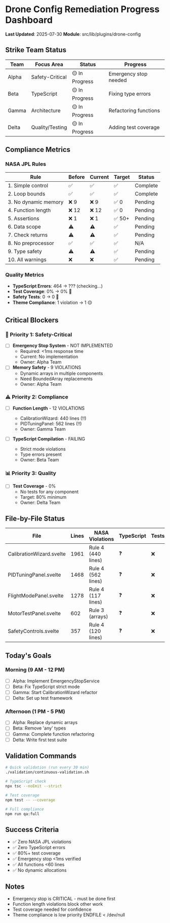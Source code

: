 # Drone Config Remediation Progress Dashboard

**Last Updated**: 2025-07-30
**Module**: src/lib/plugins/drone-config

## Strike Team Status

| Team  | Focus Area      | Status         | Progress              |
| ----- | --------------- | -------------- | --------------------- |
| Alpha | Safety-Critical | 🟡 In Progress | Emergency stop needed |
| Beta  | TypeScript      | 🟡 In Progress | Fixing type errors    |
| Gamma | Architecture    | 🟡 In Progress | Refactoring functions |
| Delta | Quality/Testing | 🟡 In Progress | Adding test coverage  |

## Compliance Metrics

### NASA JPL Rules

| Rule                 | Before | Current | Target | Status   |
| -------------------- | ------ | ------- | ------ | -------- |
| 1. Simple control    | ✅     | ✅      | ✅     | Complete |
| 2. Loop bounds       | ✅     | ✅      | ✅     | Complete |
| 3. No dynamic memory | ❌ 9   | ❌ 9    | ✅ 0   | Pending  |
| 4. Function length   | ❌ 12  | ❌ 12   | ✅ 0   | Pending  |
| 5. Assertions        | ❌ 1   | ❌ 1    | ✅ 50+ | Pending  |
| 6. Data scope        | ⚠️     | ⚠️      | ✅     | Pending  |
| 7. Check returns     | ⚠️     | ⚠️      | ✅     | Pending  |
| 8. No preprocessor   | ✅     | ✅      | ✅     | N/A      |
| 9. Type safety       | ⚠️     | ⚠️      | ✅     | Pending  |
| 10. All warnings     | ❌     | ❌      | ✅     | Pending  |

### Quality Metrics

- **TypeScript Errors**: 464 → ??? (checking...)
- **Test Coverage**: 0% → 0% 🔴
- **Safety Tests**: 0 → 0 🔴
- **Theme Compliance**: 1 violation → 1 🟡

## Critical Blockers

### 🚨 Priority 1: Safety-Critical

- [ ] **Emergency Stop System** - NOT IMPLEMENTED
  - Required: <1ms response time
  - Current: No implementation
  - Owner: Alpha Team
- [ ] **Memory Safety** - 9 VIOLATIONS
  - Dynamic arrays in multiple components
  - Need BoundedArray replacements
  - Owner: Alpha Team

### ⚠️ Priority 2: Compliance

- [ ] **Function Length** - 12 VIOLATIONS
  - CalibrationWizard: 440 lines (\!\!)
  - PIDTuningPanel: 562 lines (\!\!)
  - Owner: Gamma Team

- [ ] **TypeScript Compilation** - FAILING
  - Strict mode violations
  - Type errors present
  - Owner: Beta Team

### 📊 Priority 3: Quality

- [ ] **Test Coverage** - 0%
  - No tests for any component
  - Target: 80% minimum
  - Owner: Delta Team

## File-by-File Status

| File                     | Lines | NASA Violations    | TypeScript | Tests |
| ------------------------ | ----- | ------------------ | ---------- | ----- |
| CalibrationWizard.svelte | 1961  | Rule 4 (440 lines) | ❓         | ❌    |
| PIDTuningPanel.svelte    | 1468  | Rule 4 (562 lines) | ❓         | ❌    |
| FlightModePanel.svelte   | 1278  | Rule 4 (117 lines) | ❓         | ❌    |
| MotorTestPanel.svelte    | 602   | Rule 3 (arrays)    | ❓         | ❌    |
| SafetyControls.svelte    | 357   | Rule 4 (120 lines) | ❓         | ❌    |

## Today's Goals

### Morning (9 AM - 12 PM)

- [ ] Alpha: Implement EmergencyStopService
- [ ] Beta: Fix TypeScript strict mode
- [ ] Gamma: Start CalibrationWizard refactor
- [ ] Delta: Set up test framework

### Afternoon (1 PM - 5 PM)

- [ ] Alpha: Replace dynamic arrays
- [ ] Beta: Remove 'any' types
- [ ] Gamma: Complete function refactoring
- [ ] Delta: Write first test suite

## Validation Commands

```bash
# Quick validation (run every 30 min)
./validation/continuous-validation.sh

# TypeScript check
npx tsc --noEmit --strict

# Test coverage
npm test -- --coverage

# Full compliance
npm run qa:full
```

## Success Criteria

- ✅ Zero NASA JPL violations
- ✅ Zero TypeScript errors
- ✅ 80%+ test coverage
- ✅ Emergency stop <1ms verified
- ✅ All functions <60 lines
- ✅ No dynamic allocations

## Notes

- Emergency stop is CRITICAL - must be done first
- Function length violations block other work
- Test coverage needed for confidence
- Theme compliance is low priority
  ENDFILE < /dev/null
